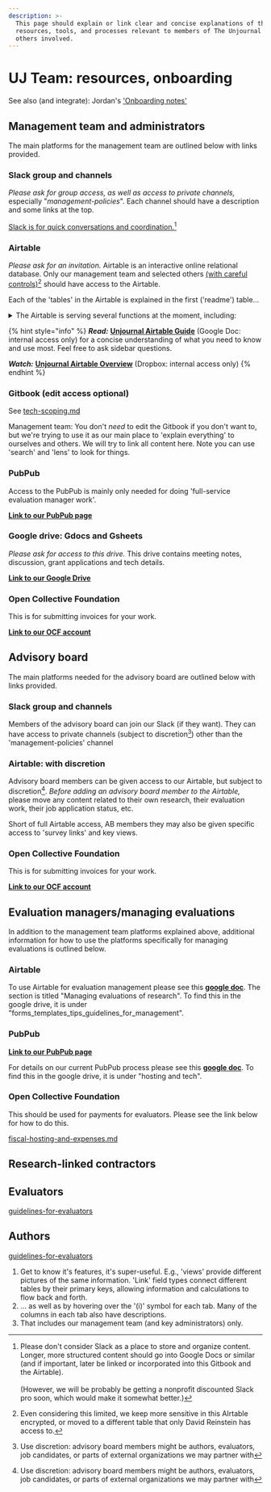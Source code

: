 ```yaml
---
description: >-
  This page should explain or link clear and concise explanations of the key
  resources, tools, and processes relevant to members of The Unjournal team, and
  others involved.
---
```


# UJ Team: resources, onboarding

See also (and integrate): Jordan's ['Onboarding notes'](https://docs.google.com/document/d/1Pw-PRvri7xdqO8HWpfCPjRDAZZhgjOlxCFZoJ3wE5IU/edit)

## Management team and administrators

The main platforms for the management team are outlined below with links provided.

### Slack group and channels

_Please ask for group access, as well as access to private channels,_ especially "_management-policies_". Each channel should have a description and some links at the top.

[Slack is for quick conversations and coordination.](#user-content-fn-1)[^1]

### Airtable

_Please ask for an invitation._ Airtable is an interactive online relational database. Only our management team and selected others [(with careful controls)](#user-content-fn-2)[^2] should have access to the Airtable.

Each of the 'tables' in the Airtable is explained in the first ('readme') table...

<details>

<summary>The Airtable is serving several functions at the moment, including:</summary>

* Project management (see "broad\_goals" and "tasks" tables)

<!---->

* "CRM" & external comms (see "people-orgs", "participants\_etc", "org-link", "text\_templates", ...)

<!---->

* Editorial/evaluation management (discussed below)

<!---->

* Data storage ("output\_eval")

<!---->

* Surveys and internal discussion/consensus ("questions", "responses")

_Going forward, some of these functions may be replaced by other tools_

</details>

{% hint style="info" %}
_**Read:**_ [**Unjournal Airtable Guide**](https://docs.google.com/document/d/1GdQsfXUjtAsKiYkJ8Z59MZf-ri8\_1ytEU1Tdi8uWaV8/edit) (Google Doc: internal access only) for a concise understanding of what you need to know and use most. Feel free to ask sidebar questions.

_**Watch:**_ [**Unjournal Airtable Overview**](https://www.dropbox.com/s/1k9j2w82qshgp9m/unjournal\_airtable\_overview.mp4?dl=0) (Dropbox: internal access only)
{% endhint %}

### Gitbook (edit access optional)

See [tech-scoping.md](../tech-tools-and-resources/tech-scoping.md "mention")

Management team: You don't _need_ to edit the Gitbook if you don't want to, but we're trying to use it as our main place to 'explain everything' to ourselves and others. We will try to link all content here. Note you can use 'search' and 'lens' to look for things.

### PubPub

Access to the PubPub is mainly only needed for doing 'full-service evaluation manager work'.

[**Link to our PubPub page**](https://unjournal.pubpub.org)

### Google drive: Gdocs and Gsheets

_Please ask for access to this drive._ This drive contains meeting notes, discussion, grant applications and tech details.

[**Link to our Google Drive**](https://drive.google.com/drive/u/0/folders/1xcNO7r66tupRYrUGzWjTYfhpdMr1Vlyi)

### Open Collective Foundation

This is for submitting invoices for your work.

[**Link to our OCF account**](https://opencollective.com/the-unjournal)

## Advisory board

The main platforms needed for the advisory board are outlined below with links provided.

### Slack group and channels

Members of the advisory board can join our Slack (if they want). They can have access to private channels (subject to discretion[^3]) other than the 'management-policies' channel

### Airtable: with discretion

Advisory board members can be given access to our Airtable, but subject to discretion[^4]. _Before adding an advisory board member to the Airtable,_ please move any content related to their own research, their evaluation work, their job application status, etc.

Short of full Airtable access, AB members they may also be given specific access to 'survey links' and key views.

### Open Collective Foundation

This is for submitting invoices for your work.

[**Link to our OCF account**](https://opencollective.com/the-unjournal)

## Evaluation managers/managing evaluations

In addition to the management team platforms explained above, additional information for how to use the platforms specifically for managing evaluations is outlined below.

### Airtable

To use Airtable for evaluation management please see this [**google doc**](https://docs.google.com/document/d/1GdQsfXUjtAsKiYkJ8Z59MZf-ri8\_1ytEU1Tdi8uWaV8/edit#heading=h.7l9r6w4dc83p). The section is titled "Managing evaluations of research". To find this in the google drive, it is under "forms\_templates\_tips\_guidelines\_for\_management".

### PubPub

[**Link to our PubPub page**](https://unjournal.pubpub.org)

For details on our current PubPub process please see this [**google doc**](https://docs.google.com/document/d/18Yr95JbeCrDOrn4GpYWamxj2ZcOp9Ex\_arfz-7jZnko/edit#heading=h.57ljlv1pdkue). To find this in the google drive, it is under "hosting and tech".

### Open Collective Foundation

This should be used for payments for evaluators. Please see the link below for how to do this.

[fiscal-hosting-and-expenses.md](fiscal-hosting-and-expenses.md "mention")

## Research-linked contractors

## Evaluators

[guidelines-for-evaluators](../policies-projects-evaluation-workflow/evaluation/guidelines-for-evaluators/ "mention")

## Authors

[guidelines-for-evaluators](../policies-projects-evaluation-workflow/evaluation/guidelines-for-evaluators/ "mention")

1. Get to know it's features, it's super-useful. E.g., 'views' provide different pictures of the same information. 'Link' field types connect different tables by their primary keys, allowing information and calculations to flow back and forth.
2. ... as well as by hovering over the '(i)' symbol for each tab. Many of the columns in each tab also have descriptions.
3. That includes our management team (and key administrators) only.

[^1]: Please don't consider Slack as a place to store and organize content. Longer, more structured content should go into Google Docs or similar (and if important, later be linked or incorporated into this Gitbook and the Airtable).\
    \
    (However, we will be probably be getting a nonprofit discounted Slack pro soon, which would make it somewhat better.)

[^2]: Even considering this limited, we keep more sensitive in this AIrtable encrypted, or moved to a different table that only David Reinstein has access to.

[^3]: Use discretion: advisory board members might be authors, evaluators, job candidates, or parts of external organizations we may partner with

[^4]: Use discretion: advisory board members might be authors, evaluators, job candidates, or parts of external organizations we may partner with
